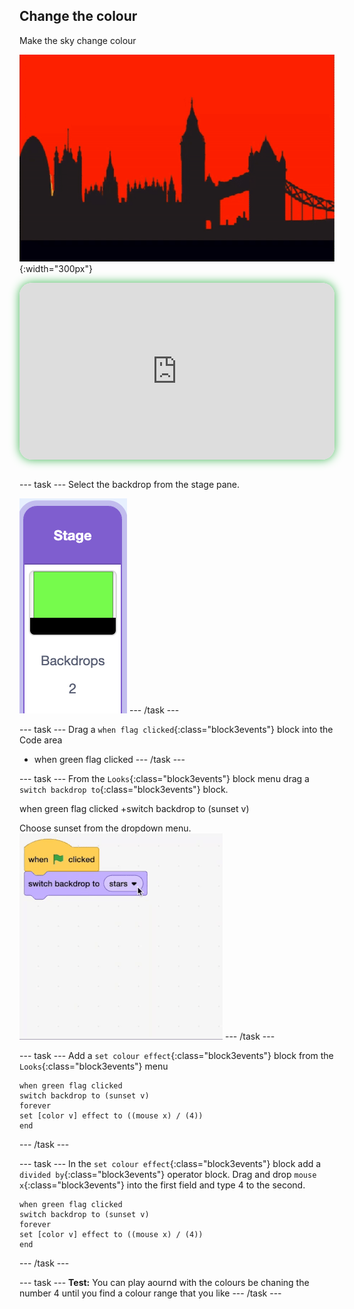 ## Change the colour

<div style="display: flex; flex-wrap: wrap">
<div style="flex-basis: 200px; flex-grow: 1; margin-right: 15px;">
Make the sky change colour
</div>
<div>

![ADD](images/colour.gif){:width="300px"}

</div>
</div>

<html>
<div style="position: relative; width: 100%; aspect-ratio: 16 / 9; border-radius: 20px; box-shadow: 0 0 15px #3fb654; overflow: hidden;">
<iframe style="position: absolute; top: 0; left: 0; right: 0; width: 100%; height: 100%; border: none;" src="https://www.youtube.com/embed/HSZQlOlowyg?rel=0&cc_load_policy=1" allowfullscreen allow="accelerometer; autoplay; clipboard-write; encrypted-media; gyroscope; picture-in-picture; web-share">
</iframe>
</div><br>
</html>


--- task ---
Select the backdrop from the stage pane. 

![ALT TEXT](images/backdrop.png)
--- /task ---

--- task ---
Drag a `when flag clicked`{:class="block3events"} block into the Code area

+ when green flag clicked
--- /task ---

--- task ---
From the `Looks`{:class="block3events"} block menu drag a `switch backdrop to`{:class="block3events"} block.

when green flag clicked
+switch backdrop to (sunset v)

Choose sunset from the dropdown menu.
![ALT TEXT](images/menu.gif)
--- /task ---



--- task ---
Add a `set colour effect`{:class="block3events"} block from the `Looks`{:class="block3events"} menu

```blocks3
when green flag clicked
switch backdrop to (sunset v)
forever
set [color v] effect to ((mouse x) / (4))
end
```
--- /task ---

--- task ---
In the `set colour effect`{:class="block3events"} block add a `divided by`{:class="block3events"} operator block. Drag and drop `mouse x`{:class="block3events"} into the first field and type 4 to the second. 

```blocks3
when green flag clicked
switch backdrop to (sunset v)
forever
set [color v] effect to ((mouse x) / (4))
end
```
--- /task ---


--- task ---
**Test:** You can play aournd with the colours be chaning the number 4 until you find a colour range that you like
--- /task ---
